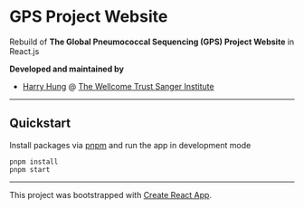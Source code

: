 # GPS Project Website
Rebuild of **The Global Pneumococcal Sequencing (GPS) Project Website** in React.js

**Developed and maintained by**
- [Harry Hung](https://github.com/HarryHung) @ [The Wellcome Trust Sanger Institute](http://www.sanger.ac.uk/h)

---

## Quickstart

Install packages via [pnpm](https://pnpm.io/) and run the app in development mode
```
pnpm install
pnpm start
```

---

This project was bootstrapped with [Create React App](https://github.com/facebook/create-react-app).
